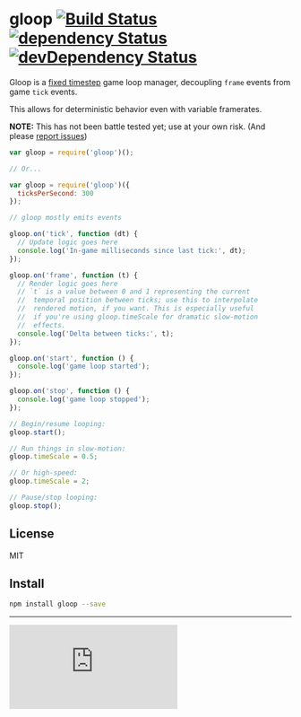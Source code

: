 # gloop [![Build Status](https://drone.io/github.com/gitsubio/gloop/status.png)](https://drone.io/github.com/gitsubio/gloop/latest) [![dependency Status](https://david-dm.org/gitsubio/gloop/status.svg?style=flat-square)](https://david-dm.org/gitsubio/gloop) [![devDependency Status](https://david-dm.org/gitsubio/gloop/dev-status.svg?style=flat-square)](https://david-dm.org/gitsubio/gloop#info=devDependencies)

Gloop is a [fixed timestep](http://gafferongames.com/game-physics/fix-your-timestep/) game loop manager,
decoupling `frame` events from game `tick` events.

This allows for deterministic behavior even with variable framerates.

**NOTE:** This has not been battle tested yet; use at your own risk. (And please [report issues](http://github.com/gitsubio/gloop/issues))

```js
var gloop = require('gloop')();

// Or...

var gloop = require('gloop')({
  ticksPerSecond: 300
});

// gloop mostly emits events

gloop.on('tick', function (dt) {
  // Update logic goes here
  console.log('In-game milliseconds since last tick:', dt);
});

gloop.on('frame', function (t) {
  // Render logic goes here
  // `t` is a value between 0 and 1 representing the current
  //  temporal position between ticks; use this to interpolate
  //  rendered motion, if you want. This is especially useful
  //  if you're using gloop.timeScale for dramatic slow-motion
  //  effects.
  console.log('Delta between ticks:', t);
});

gloop.on('start', function () {
  console.log('game loop started');
});

gloop.on('stop', function () {
  console.log('game loop stopped');
});

// Begin/resume looping:
gloop.start();

// Run things in slow-motion:
gloop.timeScale = 0.5;

// Or high-speed:
gloop.timeScale = 2;

// Pause/stop looping:
gloop.stop();
```

## License

MIT

## Install

```bash
npm install gloop --save
```

----

[![Analytics](https://ga-beacon.appspot.com/UA-33247419-2/gloop/README.md)](https://github.com/igrigorik/ga-beacon)
